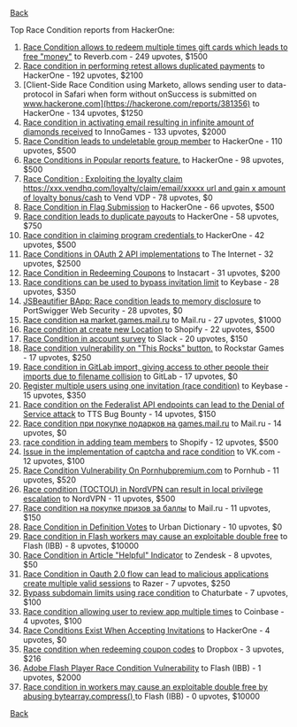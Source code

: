 [Back](../README.md)

Top Race Condition reports from HackerOne:

1. [Race Condition allows to redeem multiple times gift cards which leads to free "money"](https://hackerone.com/reports/759247) to Reverb.com - 249 upvotes, $1500
2. [Race condition in performing retest allows duplicated payments](https://hackerone.com/reports/429026) to HackerOne - 192 upvotes, $2100
3. [Client-Side Race Condition using Marketo, allows sending user to data-protocol in Safari when form without onSuccess is submitted on www.hackerone.com](https://hackerone.com/reports/381356) to HackerOne - 134 upvotes, $1250
4. [Race condition in activating email resulting in infinite amount of diamonds received](https://hackerone.com/reports/509629) to InnoGames - 133 upvotes, $2000
5. [Race Condition leads to undeletable group member](https://hackerone.com/reports/604534) to HackerOne - 110 upvotes, $500
6. [Race Conditions in Popular reports feature.](https://hackerone.com/reports/146845) to HackerOne - 98 upvotes, $500
7. [Race Condition : Exploiting the loyalty claim https://xxx.vendhq.com/loyalty/claim/email/xxxxx url and gain x amount of loyalty bonus/cash](https://hackerone.com/reports/331940) to Vend VDP - 78 upvotes, $0
8. [Race Condition in Flag Submission](https://hackerone.com/reports/454949) to HackerOne - 66 upvotes, $500
9. [Race condition leads to duplicate payouts](https://hackerone.com/reports/220445) to HackerOne - 58 upvotes, $750
10. [Race condition in claiming program credentials ](https://hackerone.com/reports/488985) to HackerOne - 42 upvotes, $500
11. [Race Conditions in OAuth 2 API implementations](https://hackerone.com/reports/55140) to The Internet - 32 upvotes, $2500
12. [Race Condition in Redeeming Coupons](https://hackerone.com/reports/157996) to Instacart - 31 upvotes, $200
13. [Race conditions can be used to bypass invitation limit](https://hackerone.com/reports/115007) to Keybase - 28 upvotes, $350
14. [JSBeautifier BApp: Race condition leads to memory disclosure](https://hackerone.com/reports/187134) to PortSwigger Web Security - 28 upvotes, $0
15. [Race condition на market.games.mail.ru](https://hackerone.com/reports/317557) to Mail.ru - 27 upvotes, $1000
16. [Race condition at create new Location](https://hackerone.com/reports/413759) to Shopify - 22 upvotes, $500
17. [Race Condition in account survey](https://hackerone.com/reports/165570) to Slack - 20 upvotes, $150
18. [Race condition vulnerability on "This Rocks" button.](https://hackerone.com/reports/474021) to Rockstar Games - 17 upvotes, $250
19. [Race condition in GitLab import, giving access to other people their imports due to filename collision](https://hackerone.com/reports/214028) to GitLab - 17 upvotes, $0
20. [Register multiple users using one invitation (race condition)](https://hackerone.com/reports/148609) to Keybase - 15 upvotes, $350
21. [Race condition on the Federalist API endpoints can lead to the Denial of Service attack](https://hackerone.com/reports/249319) to TTS Bug Bounty - 14 upvotes, $150
22. [Race condition при покупке подарков на games.mail.ru](https://hackerone.com/reports/685432) to Mail.ru - 14 upvotes, $0
23. [race condition in adding team members](https://hackerone.com/reports/176127) to Shopify - 12 upvotes, $500
24. [Issue in the implementation of captcha and race condition](https://hackerone.com/reports/67562) to VK.com - 12 upvotes, $100
25. [Race Condition Vulnerability On Pornhubpremium.com](https://hackerone.com/reports/183624) to Pornhub - 11 upvotes, $520
26. [Race condition (TOCTOU) in NordVPN can result in local privilege escalation](https://hackerone.com/reports/768110) to NordVPN - 11 upvotes, $500
27. [Race condition на покупке призов за баллы](https://hackerone.com/reports/700833) to Mail.ru - 11 upvotes, $150
28. [Race Condition in Definition Votes](https://hackerone.com/reports/152717) to Urban Dictionary - 10 upvotes, $0
29. [Race condition in Flash workers may cause an exploitabl​e double free](https://hackerone.com/reports/37240) to Flash (IBB) - 8 upvotes, $10000
30. [Race Condition in Article "Helpful" Indicator](https://hackerone.com/reports/109485) to Zendesk - 8 upvotes, $50
31. [Race Condition in Oauth 2.0 flow can lead to malicious applications create multiple valid sessions](https://hackerone.com/reports/699112) to Razer - 7 upvotes, $250
32. [Bypass subdomain limits using race condition](https://hackerone.com/reports/395351) to Chaturbate - 7 upvotes, $100
33. [Race condition allowing user to review app multiple times](https://hackerone.com/reports/106360) to Coinbase - 4 upvotes, $100
34. [Race Conditions Exist When Accepting Invitations](https://hackerone.com/reports/119354) to HackerOne - 4 upvotes, $0
35. [Race condition when redeeming coupon codes](https://hackerone.com/reports/59179) to Dropbox - 3 upvotes, $216
36. [Adobe Flash Player Race Condition Vulnerability](https://hackerone.com/reports/119657) to Flash (IBB) - 1 upvotes, $2000
37. [Race condition in workers may cause an exploitable double free by abusing bytearray.compress()  ](https://hackerone.com/reports/47227) to Flash (IBB) - 0 upvotes, $10000


[Back](../README.md)